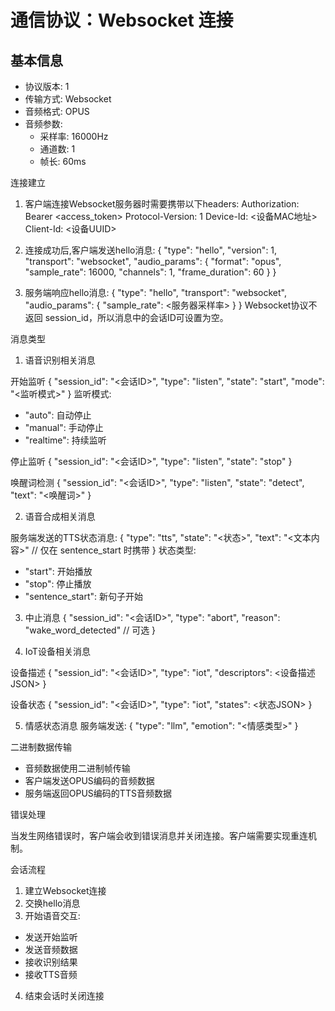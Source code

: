 # 通信协议：Websocket 连接

## 基本信息

- 协议版本: 1
- 传输方式: Websocket
- 音频格式: OPUS
- 音频参数:
  - 采样率: 16000Hz
  - 通道数: 1
  - 帧长: 60ms

连接建立

1. 客户端连接Websocket服务器时需要携带以下headers:
Authorization: Bearer <access_token>
Protocol-Version: 1
Device-Id: <设备MAC地址>
Client-Id: <设备UUID>

2. 连接成功后,客户端发送hello消息:
{
    "type": "hello",
    "version": 1,
    "transport": "websocket",
    "audio_params": {
        "format": "opus",
        "sample_rate": 16000,
        "channels": 1,
        "frame_duration": 60
    }
}

3. 服务端响应hello消息:
{
    "type": "hello",
    "transport": "websocket",
    "audio_params": {
        "sample_rate": <服务器采样率>
    }
}
Websocket协议不返回 session_id，所以消息中的会话ID可设置为空。

消息类型

1. 语音识别相关消息

开始监听
{
    "session_id": "<会话ID>",
    "type": "listen",
    "state": "start",
    "mode": "<监听模式>"
}
监听模式:

- "auto": 自动停止
- "manual": 手动停止
- "realtime": 持续监听

停止监听
{
    "session_id": "<会话ID>",
    "type": "listen",
    "state": "stop"
}

唤醒词检测
{
    "session_id": "<会话ID>",
    "type": "listen",
    "state": "detect",
    "text": "<唤醒词>"
}

2. 语音合成相关消息

服务端发送的TTS状态消息:
{
    "type": "tts",
    "state": "<状态>",
    "text": "<文本内容>" // 仅在 sentence_start 时携带
}
状态类型:

- "start": 开始播放
- "stop": 停止播放  
- "sentence_start": 新句子开始

3. 中止消息
{
    "session_id": "<会话ID>",
    "type": "abort",
    "reason": "wake_word_detected" // 可选
}

4. IoT设备相关消息

设备描述
{
    "session_id": "<会话ID>",
    "type": "iot",
    "descriptors": <设备描述JSON>
}

设备状态
{
    "session_id": "<会话ID>",
    "type": "iot",
    "states": <状态JSON>
}

5. 情感状态消息
服务端发送:
{
    "type": "llm",
    "emotion": "<情感类型>"
}

二进制数据传输

- 音频数据使用二进制帧传输
- 客户端发送OPUS编码的音频数据
- 服务端返回OPUS编码的TTS音频数据

错误处理

当发生网络错误时，客户端会收到错误消息并关闭连接。客户端需要实现重连机制。

会话流程

1. 建立Websocket连接
2. 交换hello消息
3. 开始语音交互:

- 发送开始监听
- 发送音频数据
- 接收识别结果
- 接收TTS音频

4. 结束会话时关闭连接
